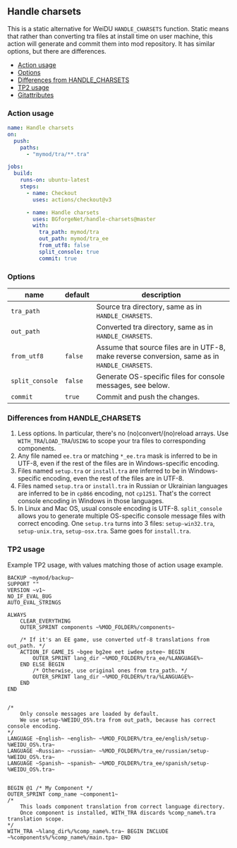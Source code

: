 ## Handle charsets

This is a static alternative for WeiDU `HANDLE_CHARSETS` function. Static means that rather than converting tra files at install time on user machine, this action will generate and commit them into mod repository. It has similar options, but there are differences.

- [Action usage](#action-usage)
- [Options](#options)
- [Differences from HANDLE_CHARSETS](#differences-from-handle_charsets)
- [TP2 usage](#tp2-usage)
- [Gitattributes](docs/gitattributes.md)

### Action usage

```yaml
name: Handle charsets
on:
  push:
    paths:
      - "mymod/tra/**.tra"

jobs:
  build:
    runs-on: ubuntu-latest
    steps:
      - name: Checkout
        uses: actions/checkout@v3

      - name: Handle charsets
        uses: BGforgeNet/handle-charsets@master
        with:
          tra_path: mymod/tra
          out_path: mymod/tra_ee
          from_utf8: false
          split_console: true
          commit: true
```

### Options

| name            | default | description                                                                                   |
| --------------- | ------- | --------------------------------------------------------------------------------------------- |
| `tra_path`      |         | Source tra directory, same as in `HANDLE_CHARSETS`.                                           |
| `out_path`      |         | Converted tra directory, same as in `HANDLE_CHARSETS`.                                        |
| `from_utf8`     | `false` | Assume that source files are in UTF-8, make reverse conversion, same as in `HANDLE_CHARSETS`. |
| `split_console` | `false` | Generate OS-specific files for console messages, see below.                                   |
| `commit`        | `true`  | Commit and push the changes.                                                                  |

### Differences from HANDLE_CHARSETS

1. Less options. In particular, there's no (no)convert/(no)reload arrays. Use `WITH_TRA`/`LOAD_TRA`/`USING` to scope your tra files to corresponding components.
2. Any file named `ee.tra` or matching `*_ee.tra` mask is inferred to be in UTF-8, even if the rest of the files are in Windows-specific encoding.
3. Files named `setup.tra` or `install.tra` are inferred to be in Windows-specific encoding, even the rest of the files are in UTF-8.
4. Files named `setup.tra` or `install.tra` in Russian or Ukrainian languages are inferred to be in `cp866` encoding, not `cp1251`. That's the correct console encoding in Windows in those languages.
5. In Linux and Mac OS, usual console encoding is UTF-8. `split_console` allows you to generate multiple OS-specific console message files with correct encoding. One `setup.tra` turns into 3 files: `setup-win32.tra`, `setup-unix.tra`, `setup-osx.tra`. Same goes for `install.tra`.

### TP2 usage

Example TP2 usage, with values matching those of action usage example.

```
BACKUP ~mymod/backup~
SUPPORT ""
VERSION ~v1~
NO_IF_EVAL_BUG
AUTO_EVAL_STRINGS

ALWAYS
    CLEAR_EVERYTHING
    OUTER_SPRINT components ~%MOD_FOLDER%/components~

    /* If it's an EE game, use converted utf-8 translations from out_path. */
    ACTION_IF GAME_IS ~bgee bg2ee eet iwdee pstee~ BEGIN
        OUTER_SPRINT lang_dir ~%MOD_FOLDER%/tra_ee/%LANGUAGE%~
    END ELSE BEGIN
        /* Otherwise, use original ones from tra_path. */
        OUTER_SPRINT lang_dir ~%MOD_FOLDER%/tra/%LANGUAGE%~
    END
END


/*
    Only console messages are loaded by default.
    We use setup-%WEIDU_OS%.tra from out_path, because has correct console encoding.
*/
LANGUAGE ~English~ ~english~ ~%MOD_FOLDER%/tra_ee/english/setup-%WEIDU_OS%.tra~
LANGUAGE ~Russian~ ~russian~ ~%MOD_FOLDER%/tra_ee/russian/setup-%WEIDU_OS%.tra~
LANGUAGE ~Spanish~ ~spanish~ ~%MOD_FOLDER%/tra_ee/spanish/setup-%WEIDU_OS%.tra~


BEGIN @1 /* My Component */
OUTER_SPRINT comp_name ~component1~
/*
    This loads component translation from correct language directory.
    Once component is installed, WITH_TRA discards %comp_name%.tra translation scope.
*/
WITH_TRA ~%lang_dir%/%comp_name%.tra~ BEGIN INCLUDE ~%components%/%comp_name%/main.tpa~ END

```

